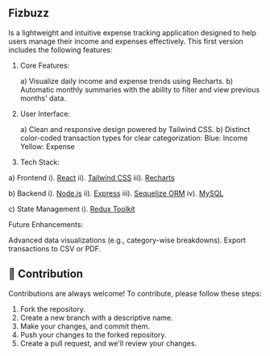## Fizbuzz 
Is a lightweight and intuitive expense tracking application designed to help users manage their income and expenses effectively. This first version includes the following features:

1. Core Features:

    a) Visualize daily income and expense trends using Recharts.
    b) Automatic monthly summaries with the ability to filter and view previous months' data.

2. User Interface:

    a) Clean and responsive design powered by Tailwind CSS.
    b) Distinct color-coded transaction types for clear categorization:
       Blue: Income
       Yellow: Expense

3. Tech Stack:

a) Frontend
    i). [React](https://react.dev)
    ii). [Tailwind CSS](https://tailwindcss.com)
    iii). [Recharts](https://recharts.org/en-US)

b) Backend
    i). [Node.js](https://nodejs.org/en)
    ii). [Express](https://expressjs.com)
    iii). [Sequelize ORM](https://sequelize.org)
    iv). [MySQL](https://www.mysql.com)

c) State Management
    i). [Redux Toolkit](https://redux-toolkit.js.org/)

Future Enhancements:

Advanced data visualizations (e.g., category-wise breakdowns).
Export transactions to CSV or PDF.

## 🙌 Contribution

Contributions are always welcome! To contribute, please follow these steps:

1. Fork the repository.
2. Create a new branch with a descriptive name.
3. Make your changes, and commit them.
4. Push your changes to the forked repository.
5. Create a pull request, and we'll review your changes.
